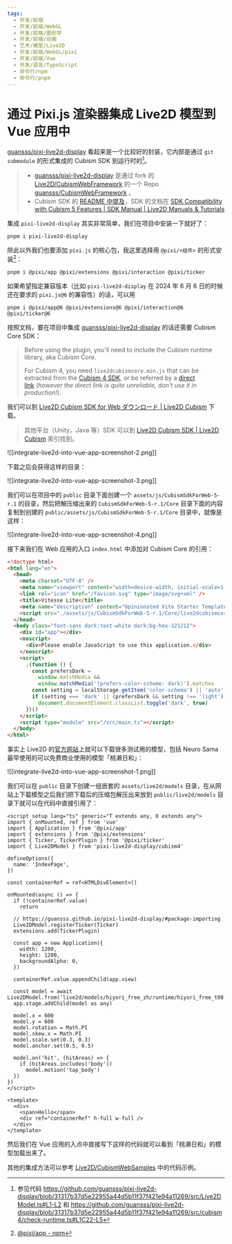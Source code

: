 ```yaml
---
tags:
  - 开发/前端
  - 开发/前端/WebGL
  - 开发/前端/图形学
  - 开发/前端/动画
  - 艺术/模型/Live2D
  - 开发/前端/WebGL/pixi
  - 开发/前端/Vue
  - 开发/语言/TypeScript
  - 命令行/npm
  - 命令行/pnpm
---
```

# 通过 Pixi.js 渲染器集成 Live2D 模型到 Vue 应用中

[guansss/pixi-live2d-display](https://github.com/guansss/pixi-live2d-display) 看起来是一个比较好的封装，它内部是通过 `git submodule` 的形式集成的 Cubism SDK 到运行时的[^1]。

> - [guansss/pixi-live2d-display](https://github.com/guansss/pixi-live2d-display) 是通过 fork 的 [Live2D/CubismWebFramework](https://github.com/Live2D/CubismWebFramework?tab=readme-ov-file) 的一个 Repo [guansss/CubismWebFramework](https://github.com/guansss/CubismWebFramework/tree/4bbfb54d6787daec3a7911c6550b5d39dcb3a263) 。
> - Cubism SDK 的 [README 中提及](https://github.com/Live2D/CubismWebFramework/blob/ac5eb9e42981a0198942d4fb886a033dc3a4eb27/README.md?plain=1#L26)，SDK 的文档在 [SDK Compatibility with Cubism 5 Features | SDK Manual | Live2D Manuals & Tutorials](https://docs.live2d.com/en/cubism-sdk-manual/compatibility-with-cubism-5/)

集成 `pixi-live2d-display` 其实非常简单，我们在项目中安装一下就好了：

```shell
pnpm i pixi-live2d-display
```

除此以外我们也要添加 `pixi.js` 的核心包，我这里选择用 `@pixi/<组件>` 的形式安装[^2]：

```shell
pnpm i @pixi/app @pixi/extensions @pixi/interaction @pixi/ticker
```

如果希望指定兼容版本（比如 `pixi-live2d-display` 在 2024 年 6 月 6 日的时候还在要求的 `pixi.js@6` 的兼容性）的话，可以用

```
pnpm i @pixi/app@6 @pixi/extensions@6 @pixi/interaction@6 @pixi/ticker@6
```

按照文档，要在项目中集成 [guansss/pixi-live2d-display](https://github.com/guansss/pixi-live2d-display) 的话还需要 Cubism Core SDK：

> Before using the plugin, you'll need to include the Cubism runtime library, aka Cubism Core.
> 
> For Cubism 4, you need `live2dcubismcore.min.js` that can be extracted from the [Cubism 4 SDK](https://www.live2d.com/download/cubism-sdk/download-web/), or be referred by a [direct link](https://cubism.live2d.com/sdk-web/cubismcore/live2dcubismcore.min.js) (_however the direct link is quite unreliable, don't use it in production!_).

我们可以到 [Live2D Cubism SDK for Web ダウンロード | Live2D Cubism](https://www.live2d.com/sdk/download/web/) 下载。

> 其他平台（Unity，Java 等）SDK 可以到 [Live2D Cubism SDK | Live2D Cubism](https://www.live2d.com/en/sdk/about/) 索引找到。

![[integrate-live2d-into-vue-app-screenshot-2.png]]

下载之后会获得这样的目录：

![[integrate-live2d-into-vue-app-screenshot-3.png]]

我们可以在项目中的 `public` 目录下面创建一个 `assets/js/CubismSdkForWeb-5-r.1` 的目录，然后把解压缩出来的 `CubismSdkForWeb-5-r.1/Core` 目录下面的内容复制到创建的 `public/assets/js/CubismSdkForWeb-5-r.1/Core` 目录中，就像是这样：

![[integrate-live2d-into-vue-app-screenshot-4.png]]

接下来我们在 Web 应用的入口 `index.html` 中添加对 Cubism Core 的引用：

```html
<!doctype html>
<html lang="en">
  <head>
    <meta charset="UTF-8" />
    <meta name="viewport" content="width=device-width, initial-scale=1.0" />
    <link rel="icon" href="/favicon.svg" type="image/svg+xml" />
    <title>Vitesse Lite</title>
    <meta name="description" content="Opinionated Vite Starter Template" />
    <script src="./assets/js/CubismSdkForWeb-5-r.1/Core/live2dcubismcore.min.js"></script><!-- !code ++ -->
  </head>
  <body class="font-sans dark:text-white dark:bg-hex-121212">
    <div id="app"></div>
    <noscript>
      <div>Please enable JavaScript to use this application.</div>
    </noscript>
    <script>
      ;(function () {
        const prefersDark =
          window.matchMedia &&
          window.matchMedia('(prefers-color-scheme: dark)').matches
        const setting = localStorage.getItem('color-schema') || 'auto'
        if (setting === 'dark' || (prefersDark && setting !== 'light'))
          document.documentElement.classList.toggle('dark', true)
      })()
    </script>
    <script type="module" src="/src/main.ts"></script>
  </body>
</html>
```

事实上 Live2D 的[官方网站](https://www.live2d.com/zh-CHS/learn/sample/)上就可以下载很多测试用的模型，包括 Neuro Sama 最早使用的可以免费商业使用的模型「桃濑日和」：

![[integrate-live2d-into-vue-app-screenshot-1.png]]

我们可以在 `public` 目录下创建一组嵌套的 `assets/live2d/models` 目录，在从网站上下载模型之后我们把下载后的压缩包解压出来放到 `public/live2d/models` 目录下就可以在代码中直接引用了：

```vue
<script setup lang="ts" generic="T extends any, O extends any">
import { onMounted, ref } from 'vue'
import { Application } from '@pixi/app'
import { extensions } from '@pixi/extensions'
import { Ticker, TickerPlugin } from '@pixi/ticker'
import { Live2DModel } from 'pixi-live2d-display/cubism4'

defineOptions({
  name: 'IndexPage',
})

const containerRef = ref<HTMLDivElement>()

onMounted(async () => {
  if (!containerRef.value)
    return

  // https://guansss.github.io/pixi-live2d-display/#package-importing
  Live2DModel.registerTicker(Ticker)
  extensions.add(TickerPlugin)

  const app = new Application({
    width: 1200,
    height: 1200,
    backgroundAlpha: 0,
  })

  containerRef.value.appendChild(app.view)

  const model = await Live2DModel.from('live2d/models/hiyori_free_zh/runtime/hiyori_free_t08.model3.json')
  app.stage.addChild(model as any)

  model.x = 600
  model.y = 600
  model.rotation = Math.PI
  model.skew.x = Math.PI
  model.scale.set(0.3, 0.3)
  model.anchor.set(0.5, 0.5)

  model.on('hit', (hitAreas) => {
    if (hitAreas.includes('body'))
      model.motion('tap_body')
  })
})
</script>

<template>
  <div>
    <span>Hello</span>
    <div ref="containerRef" h-full w-full />
  </div>
</template>
```

然后我们在 Vue 应用的入点中直接写下这样的代码就可以看到「桃濑日和」的模型加载出来了。

其他的集成方法可以参考 [Live2D/CubismWebSamples](https://github.com/Live2D/CubismWebSamples) 中的代码示例。

[^1]: 参见代码 https://github.com/guansss/pixi-live2d-display/blob/31317b37d5e22955a44d5b11f37f421e94a11269/src/Live2DModel.ts#L1-L2 和 https://github.com/guansss/pixi-live2d-display/blob/31317b37d5e22955a44d5b11f37f421e94a11269/src/cubism4/check-runtime.ts#L1C22-L5 
[^2]: [@pixi/app - npm](https://www.npmjs.com/package/@pixi/app)